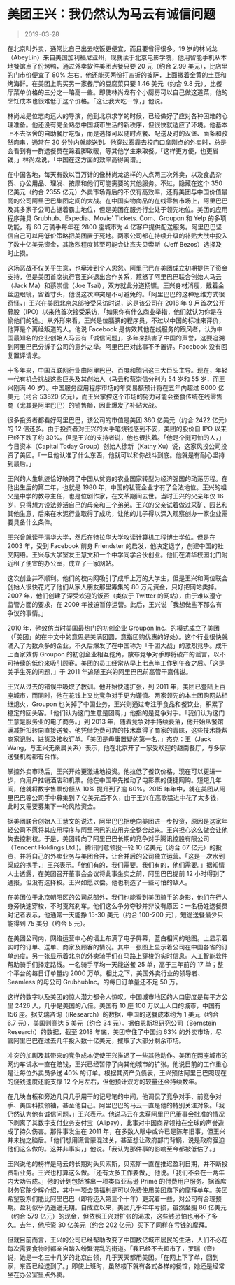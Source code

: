 # 美团王兴：我仍然认为马云有诚信问题
> 2019-03-28

在北京叫外卖，通常比自己出去吃饭更便宜，而且要省得很多。19 岁的林尚龙（AbeyLin）来自美国加利福尼亚州，现就读于北京电影学院，他用智能手机从本地餐馆点了份烤鸭，通过外卖软件美团点餐只要 20 元（约合 2.99 美元），比店里的门市价便宜了 80% 左右。他还能买两份打四折的披萨，上面撒着金黄的土豆和烤海鲜。在美团上购买另一家餐厅的豆腐菜只要 1.46 美元（约合 9.8 元），比餐厅菜单价格的三分之一略高一些。即使林尚龙有个小厨房可以自己做这道菜，他的烹饪成本也很难低于这个价格。「这让我大吃一惊，」他说。

林尚龙是位志向远大的导演，他到北京求学的时候，已经做好了应对各种困难的心理准备。他还没有完全熟悉中国城市生活的新秩序，但很快就适应了环境。他基本上不去宿舍的自助餐厅吃饭，而是选择可以随时点餐、配送及时的汉堡、面条和孜然肉串，通常在 30 分钟内就能送到。他穿过雾霾去校门口拿刚点的外卖时，总是会看到有一群送餐员在跺着脚取暖，等其他学生来取餐。「这样更方便，也更省钱，」林尚龙说，「中国在这方面的效率高得离谱。」

在中国各地，每天有数以百万计的像林尚龙这样的人点两三次外卖，以及食品杂货、办公用品、理发、按摩和他们可能需要的其他服务。不过，隐藏在这个 350 亿美元（约合 2355 亿元）外卖市场背后的不仅有高效率，还有美团与中国价值最高的公司阿里巴巴集团之间的大战。在中国实物商品的在线零售市场上，阿里巴巴及其多家子公司占据着霸主地位，但是美团在服务行业处于领先地位。美团的应用程序兼具 Grubhub、Expedia、Movie' Tickets. Com、Groupon 和 Yelp 的多项功能，有 60 万骑手每年在 2800 座城市为 4 亿客户提供配送服务。阿里巴巴坚信自己可以用低价策略把美团置于死地。两家公司都在持续升级的补贴大战中投入了数十亿美元资金，其激烈程度甚至可能会让杰夫贝索斯（Jeff Bezos）选择及时止损。

这场恶战不仅关乎生意，也牵涉到个人恩怨。阿里巴巴在美团成立初期提供了资金支持，但是美团首席执行官王兴退出合作关系，惹怒了阿里巴巴联合创始人马云（Jack Ma）和蔡崇信（Joe Tsai），双方就此分道扬镳。王兴身材消瘦，戴着金丝边眼镜，留着寸头，他说这次冲突是不可避免的。「阿里巴巴的这种思维方式很奇怪，」王兴在美团北京总部接受采访时说，这是该公司在 2018 年 9 月首次公开募股（IPO）以来他首次接受采访，「如果你有什么商业举措，他们就认为你是在偷他们的钱。」从外形来看，王兴是位腼腆的程序员，不过以中国的标准来评价，他算是个离经叛道的人。他说 Facebook 是仿效其他在线服务的跟风者，认为中国最知名的企业创始人马云有「诚信问题」，多年来损害了中国的声誉，这要追溯到阿里巴巴分拆子公司的意外之举。阿里巴巴对此事不予置评。Facebook 没有回复置评请求。

十多年来，中国互联网行业由阿里巴巴、百度和腾讯这三大巨头主导。现在，年轻一代有机会挑战这些巨头及其创始人（马云和蔡崇信分别为 54 岁和 55 岁，而王兴刚满 40 岁）。中国服务应用程序市场的年交易额预计将在五年内超过 8000 亿美元（约合 53820 亿元），而王兴掌控这个市场的努力可能会蚕食传统在线零售商（尤其是阿里巴巴）的销售额，因此爆发了补贴大战。

很多投资者都看好阿里巴巴，该公司的市值是美团 360 亿美元（约合 2422 亿元）的 12 倍还多。由于投资者对王兴的大手笔烧钱感到不安，美团的股价自 IPO 以来已经下跌了约 30%。但是王兴的支持者说，他也很执着。「他是个挺可怕的人，」今日资本（Capital Today Group）创始人徐新（Kathy Xu）说，这家风投公司投资了美团。「一旦他认准了什么东西，他就可以和你战斗到底。他就是有耐心坚持到最后。」

王兴的人生轨迹恰好映照了中国从贫穷的农业国家转型为经济强国的动荡历程。在他出生后的第二年，也就是 1980 年，中国的私营企业才有了合法地位。王兴的祖父是中学的教导主任，也是位剧作家，在文革期间去世。当时王兴的父亲年仅 16 岁，只得想方设法养活自己的母亲和三个弟弟。王兴的父亲试着做过采矿、园艺和其他生意，后来在水泥行业取得了成功，让他的儿子得以深入观察创办一家企业需要具备什么条件。

王兴曾就读于清华大学，然后在特拉华大学攻读计算机工程博士学位。但是在 2003 年，受到 Facebook 前身 Friendster 的启发，他决定退学，创建中国的社交网络。王兴与大学室友王慧文和一个中学同学合伙创业。他们在清华校园北门附近租了便宜的办公室，成立了一家网站。

这次创业并不顺利。他们的校内网吸引了成千上万的大学生，但是王兴和两位联合创始人很快花光了他们从家人朋友那里筹集的 80 万元资金，只好把网站卖掉。2007 年，他们创建了深受欢迎的饭否（类似于 Twitter 的网站），由于难以遵守监管方面的要求，在 2009 年被迫暂停运营。此后，王兴说「我想做些不那么有争议的事情。」

2010 年，他效仿当时美国最热门的初创企业 Groupon Inc。的模式成立了美团（「美团」的在中文中的意思是美满团圆，意指团购优惠的好处）。这个行业很快就涌入了为数众多的企业，不久后爆发了在中国称为「千团大战」的激烈竞争。成千上百家效仿 Groupon 的初创企业相互挖角，散布竞争对手即将破产的谣言，以不可持续的低价来吸引顾客。美团的员工经常从早上七点半工作到午夜之后。「这是关乎生死的问题，」于 2011 年追随王兴的阿里巴巴前高管干嘉伟说。

王兴从过去的错误中吸取了教训。他开始快速扩张，到 2011 年，美团已登陆上百座城市，而同时，他在花钱上又比竞争对手更为谨慎。两家领先的本土团购网站相继熄火，Groupon 也关掉了中国业务，王兴则通过专注于食品和餐饮业，积累了稳定的回头客。「他们认为这门生意是团购，」他指的是竞争对手。「我们认为这门生意是服务业的电子商务。」到 2013 年，随着竞争对手持续衰落，他开始从餐馆满减折扣转向直接送餐。他凭借免费可靠的技术赢得了商家的青睐，这些技术能帮商家记账、进货及接收订单。「美团是毋庸置疑的第一名，」杰克：王（Jack Wang，与王兴无亲属关系）表示，他在北京开了一家受欢迎的越南餐厅，与多家送餐机构都有合作。

掌控外卖市场后，王兴开始更激进地投资。他拉低了餐饮价格，现在可以更进一步，向用户推销酒店和机票。他在中国率先推动了电影票的便捷网购。短短几年间，他就将数字售票份额从 10% 提升到了逾 60%。2015 年年中，就在美团从阿里巴巴等公司手中募集到 7 亿美元后不久，由于王兴在高歌猛进中花了太多钱，此时又需要募集下一轮风险资金。

据美团联合创始人王慧文的说法，阿里巴巴拒绝向美团进一步投资，原因是这家年轻公司不愿将其应用程序与阿里巴巴的应用完全整合起来。王兴担心这么做会让他失去控制权。于是，美团转向了阿里巴巴长期的竞争对手腾讯控股有限公司（Tencent Holdings Ltd.)。腾讯同意领投一轮 10 亿美元（约合 67 亿元）的投资，并将自己的外卖业务与美团合并，让合并后的公司独立运营。「这是一次水到渠成的携手，」王兴表示。「他们有的，我们需要。我们有的，他们需要。」据知情人士透露，在美团召开董事会会议将此事坐实之前，阿里巴巴提前 12 小时得到了通报，但没有选择权。王兴如愿以偿。他也制造了一些可怕的敌人。

在美团位于北京朝阳区的公司总部外，我们也能看到美团骑手的身影，他们在行人身旁快速穿梭，不时戛然刹车。他们这么争分夺秒并非没有原因：一名杨姓送餐员对记者表示，他通常一天能挣 15-30 美元（约合 100-200 元），短途送餐最少只能得到 75 美分（约合 5 元）。

在美团公司内，网络运营中心的墙上布满了电子屏幕，蓝白相间的地图。上显示着实时的订单、送单、商家及顾客的情况。其中一张图上显示着公司在中国各省的订单热度。另一张显示着北京的外卖骑手们在马路上穿梭的实时信息。人工智能软件帮助骑手们择定路线。一名骑手平均一天能送餐 25 单，高于三年前的 17 单；整个平台的每日订单量约 2000 万单。相比之下，美国外卖行业的领导者、Seamless 的母公司 GrubhubInc。的每日订单量还不足 50 万。

这样的数字以及美团的惊人潜力都令人惊叹。中国城市地区的人口密度是每平方公里 2426 人，几乎是美国的八倍。美国有 10 座 100 万以上人口的城市，中国有 156 座。据艾瑞咨询（iResearch）的数据，中国的送餐成本约为 1 美元（约合 6.7 元），美国则高达 5 美元（约合 34 元）。据伯恩斯坦研究公司（Bernstein Research）的数据，截至 2018 年底，美团守住了中国约 63% 的外卖市场，尽管阿里巴巴在过去几年投入数十亿美元，攫取了大部分剩余市场。

冲突的加剧及其带来的竞争成本促使王兴推迟了一些其他动作。美团在两座城市的网约车试水一直在赔钱，王兴已经暂停了向其他城市的扩张。他说目前的工作重心是让每位外卖员多送 40% 的订单。根据其资产负债表，王兴预估阿里巴巴照现在的烧钱速度还能支撑 12 个月左右，但他预计双方的较量还会持续数年。

在几块白板和旁边几只几乎用干的记号笔的中间，他调侃了竞争对手、前竞争对手、美国科技领袖，甚至他自己。阿里巴巴的马云一直是他的特别关注对象。「我仍然认为他有诚信问题，」王兴表示。他说马云在未获阿里巴巴董事会批准的情况下剥离了其数字支付业务支付宝（Alipay），此事对中国商界领袖在全球的声誉造成了持久伤害。那件事发生在 2011 年，在多数人眼中或许已是陈年旧事，但王兴并未抛之脑后。「他们想用谎言蒙混过关，甚至想让政府部门背锅，说是政府强迫他们这么做的。这并非事实，」他说。「我认为那件事的影响至今都被低估了。」

王兴说他的榜样是马云的长期对头贝索斯，贝索斯一直在推迟盈利日期，并不断投资新业务。王兴也打算这么做。「还有太多工作要做，」他说。「我们不会在一两年内大功告成。」他的计划包括推出一项类似亚马逊 Prime 的付费用户服务。据首席财务官陈少辉介绍，其中一项会员福利是可以免费使用美团旗下的摩拜单车。美团希望股东们能比阿里巴巴（即将迈入第三个十年）更沉着一些，对公司有合理预期。盈利似乎仍遥遥无期。自成立以来，美团几乎年年亏损，虽然坐拥 86 亿美元（约合 579 亿元）的现金，但依照王兴对扩张的渴求，这些钱恐怕也用不了多久。去年，他斥资 30 亿美元（约合 202 亿元）买下了同样在亏钱的摩拜。

但就目前而言，王兴的公司已经帮助改变了中国数亿城市居民的生活，人们不必在每次需要食物时都亲自踏入纷繁混乱的街道。「我已经不去超市了，罗瑞（音）说，她是一名三十几岁的北京白领，几乎天天都用美团。「在网上下了单，回到家，东西已经送到了。」即使上班时，虽然楼下就有各式各样的餐馆，她还是经常坐在办公室里点外卖。




